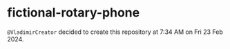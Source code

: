 # fictional-rotary-phone
`@VladimirCreator` decided to create this repository at 7:34 AM on Fri 23 Feb 2024.
